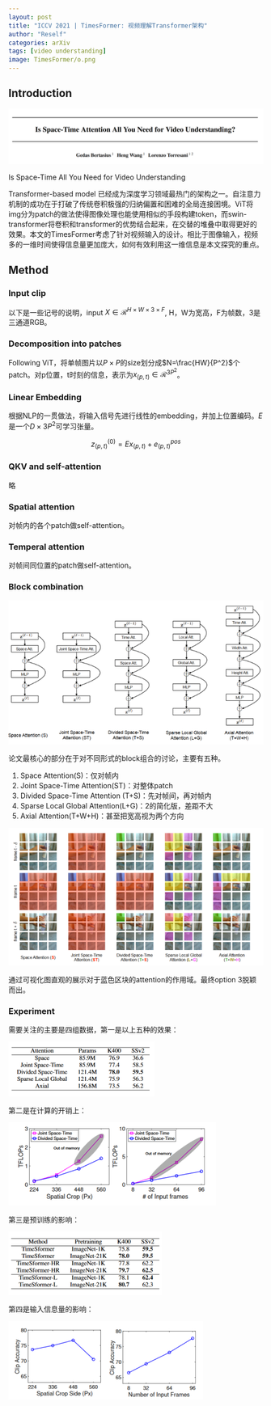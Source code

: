 ```yaml
---
layout: post
title: "ICCV 2021 | TimesFormer: 视频理解Transformer架构"
author: "Reself"
categories: arXiv
tags: [video understanding]
image: TimesFormer/o.png
---
```


## Introduction

![](../assets/img/TimesFormer/t.png)

Is Space-Time All You Need for Video Understanding 

Transformer-based model 已经成为深度学习领域最热门的架构之一。自注意力机制的成功在于打破了传统卷积极强的归纳偏置和困难的全局连接困境。ViT将img分为patch的做法使得图像处理也能使用相似的手段构建token，而swin-transformer将卷积和transformer的优势结合起来，在交替的堆叠中取得更好的效果。本文的TimesFormer考虑了针对视频输入的设计。相比于图像输入，视频多的一维时间使得信息量更加庞大，如何有效利用这一维信息是本文探究的重点。
 
## Method

### Input clip

以下是一些记号的说明，input $X \in \mathcal{R}^{H \times W \times 3 \times F}$, H，W为宽高，F为帧数，3是三通道RGB。

### Decomposition into patches

Following ViT，将单帧图片以$P \times P$的size划分成$N=\frac{HW}{P^2}$个patch。对p位置，t时刻的信息，表示为$x_{(p,t)}\in \mathcal{R}^{3P^2}$。

### Linear Embedding

根据NLP的一贯做法，将输入信号先进行线性的embedding，并加上位置编码。$E$是一个$D\times 3P^2$可学习张量。

$$
    z_{(p,t)}^{(0)} = E x_{(p,t)} + e^{pos}_{(p,t)}
$$

### QKV and self-attention

略

### Spatial attention

对帧内的各个patch做self-attention。

### Temperal attention

对帧间同位置的patch做self-attention。

### Block combination

![](../assets/img/TimesFormer/o.png)

论文最核心的部分在于对不同形式的block组合的讨论，主要有五种。

1. Space Attention(S)：仅对帧内
2. Joint Space-Time Attention(ST)：对整体patch
3. Divided Space-Time Attention (T+S)：先对帧间，再对帧内
4. Sparse Local Global Attention(L+G)：2的简化版，差距不大
5. Axial Attention(T+W+H)：甚至把宽高视为两个方向

![](../assets/img/TimesFormer/v.png)

通过可视化图直观的展示对于蓝色区块的attention的作用域。最终option 3脱颖而出。

### Experiment

需要关注的主要是四组数据，第一是以上五种的效果：

![](../assets/img/TimesFormer/r1.png)

第二是在计算的开销上：

![](../assets/img/TimesFormer/r2.png)

第三是预训练的影响：

![](../assets/img/TimesFormer/r3.png)

第四是输入信息量的影响：

![](../assets/img/TimesFormer/r4.png)
